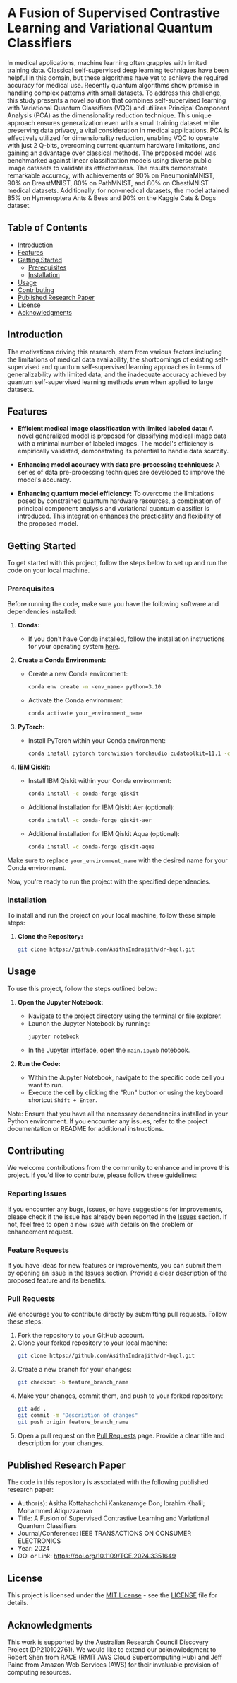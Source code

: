 # A Fusion of Supervised Contrastive Learning and Variational Quantum Classifiers

In medical applications, machine learning often grapples with limited training data. Classical self-supervised deep learning techniques have been helpful in this domain, but these algorithms have yet to achieve the required accuracy for medical use. Recently quantum algorithms show promise in handling complex patterns with small datasets. To address this challenge, this study presents a novel solution that combines self-supervised learning with Variational Quantum Classifiers (VQC) and utilizes Principal Component Analysis (PCA) as the dimensionality reduction technique. This unique approach ensures generalization even with a small training dataset while preserving data privacy, a vital consideration in medical applications. PCA is effectively utilized for dimensionality reduction, enabling VQC to operate with just 2 Q-bits, overcoming current quantum hardware limitations, and gaining an advantage over classical methods. The proposed model was benchmarked against linear classification models using diverse public image datasets to validate its effectiveness. The results demonstrate remarkable accuracy, with achievements of 90% on PneumoniaMNIST, 90% on BreastMNIST, 80% on PathMNIST, and 80% on ChestMNIST medical datasets. Additionally, for non-medical datasets, the model attained 85% on Hymenoptera Ants & Bees and 90% on the Kaggle Cats & Dogs dataset.

## Table of Contents

- [Introduction](#introduction)
- [Features](#features)
- [Getting Started](#getting-started)
  - [Prerequisites](#prerequisites)
  - [Installation](#installation)
- [Usage](#usage)
- [Contributing](#contributing)
- [Published Research Paper](#published-research-paper)
- [License](#license)
- [Acknowledgments](#acknowledgments)

## Introduction

The motivations driving this research, stem from various factors including the limitations of medical data availability, the shortcomings of existing self-supervised and quantum self-supervised learning approaches in terms of generalizability with limited data, and the inadequate accuracy achieved by quantum self-supervised learning methods even when applied to large datasets.

## Features

- **Efficient medical image classification with limited labeled data:**
  A novel generalized model is proposed for classifying medical image data with a minimal number of labeled images. The model's efficiency is empirically validated, demonstrating its potential to handle data scarcity.

- **Enhancing model accuracy with data pre-processing techniques:**
  A series of data pre-processing techniques are developed to improve the model's accuracy.

- **Enhancing quantum model efficiency:**
  To overcome the limitations posed by constrained quantum hardware resources, a combination of principal component analysis and variational quantum classifier is introduced. This integration enhances the practicality and flexibility of the proposed model.

## Getting Started

To get started with this project, follow the steps below to set up and run the code on your local machine.

### Prerequisites

Before running the code, make sure you have the following software and dependencies installed:

1. **Conda:**
   - If you don't have Conda installed, follow the installation instructions for your operating system [here](https://docs.conda.io/projects/conda/en/latest/user-guide/install/index.html).

2. **Create a Conda Environment:**
   - Create a new Conda environment:
     ```bash
     conda env create -n <env_name> python=3.10
     ```

   - Activate the Conda environment:
     ```bash
     conda activate your_environment_name
     ```

3. **PyTorch:**
   - Install PyTorch within your Conda environment:
     ```bash
     conda install pytorch torchvision torchaudio cudatoolkit=11.1 -c pytorch
     ```

4. **IBM Qiskit:**
   - Install IBM Qiskit within your Conda environment:
     ```bash
     conda install -c conda-forge qiskit
     ```

   - Additional installation for IBM Qiskit Aer (optional):
     ```bash
     conda install -c conda-forge qiskit-aer
     ```

   - Additional installation for IBM Qiskit Aqua (optional):
     ```bash
     conda install -c conda-forge qiskit-aqua
     ```

Make sure to replace `your_environment_name` with the desired name for your Conda environment.

Now, you're ready to run the project with the specified dependencies.

### Installation

To install and run the project on your local machine, follow these simple steps:

1. **Clone the Repository:**
   ```bash
   git clone https://github.com/AsithaIndrajith/dr-hqcl.git

## Usage

To use this project, follow the steps outlined below:

1. **Open the Jupyter Notebook:**
   - Navigate to the project directory using the terminal or file explorer.
   - Launch the Jupyter Notebook by running:
     ```bash
     jupyter notebook
     ```
   - In the Jupyter interface, open the `main.ipynb` notebook.

2. **Run the Code:**
   - Within the Jupyter Notebook, navigate to the specific code cell you want to run.
   - Execute the cell by clicking the "Run" button or using the keyboard shortcut `Shift + Enter`.

Note: Ensure that you have all the necessary dependencies installed in your Python environment. If you encounter any issues, refer to the project documentation or README for additional instructions.

## Contributing

We welcome contributions from the community to enhance and improve this project. If you'd like to contribute, please follow these guidelines:

### Reporting Issues

If you encounter any bugs, issues, or have suggestions for improvements, please check if the issue has already been reported in the [Issues](https://github.com/AsithaIndrajith/dr-hqcl/issues) section. If not, feel free to open a new issue with details on the problem or enhancement request.

### Feature Requests

If you have ideas for new features or improvements, you can submit them by opening an issue in the [Issues](https://github.com/AsithaIndrajith/dr-hqcl/issues) section. Provide a clear description of the proposed feature and its benefits.

### Pull Requests

We encourage you to contribute directly by submitting pull requests. Follow these steps:

1. Fork the repository to your GitHub account.
2. Clone your forked repository to your local machine:
   ```bash
   git clone https://github.com/AsithaIndrajith/dr-hqcl.git
   ```
3. Create a new branch for your changes:
   ```bash
   git checkout -b feature_branch_name
   ```
4. Make your changes, commit them, and push to your forked repository:
   ```bash
   git add .
   git commit -m "Description of changes"
   git push origin feature_branch_name
   ```
5. Open a pull request on the [Pull Requests](https://github.com/AsithaIndrajith/dr-hqcl/pulls) page. Provide a clear title and description for your changes.

## Published Research Paper

The code in this repository is associated with the following published research paper:

- Author(s): Asitha Kottahachchi Kankanamge Don; Ibrahim Khalil; Mohammed Atiquzzaman
- Title: A Fusion of Supervised Contrastive Learning and Variational Quantum Classifiers
- Journal/Conference: IEEE TRANSACTIONS ON CONSUMER ELECTRONICS
- Year: 2024
- DOI or Link: https://doi.org/10.1109/TCE.2024.3351649

## License

This project is licensed under the [MIT License](LICENSE) - see the [LICENSE](LICENSE) file for details.

## Acknowledgments

This work is supported by the Australian Research Council Discovery Project (DP210102761). We would like to extend our acknowledgment to Robert Shen from RACE (RMIT AWS Cloud Supercomputing Hub) and Jeff Paine from Amazon Web Services (AWS) for their invaluable provision of computing resources.
